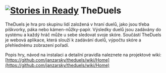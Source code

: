 [![Stories in Ready](https://badge.waffle.io/janzarsky/theduels.png?label=ready&title=Ready)](https://waffle.io/janzarsky/theduels)
TheDuels
========

TheDuels je hra pro skupinu lidí založená v hraní duelů, jako jsou třeba piškvorky, páka nebo kámen-nůžky-papír. Výsledky duelů jsou zadávány do systému a každý hráč může u sebe sledovat svoje skóre. Součástí TheDuels je webová aplikace, která slouží k zadávání duelů, výpočtu skóre a přehlednému zobrazení pořadí.

Popis hry, návod na instalaci a detailní pravidla naleznete na projektové wiki: [https://github.com/janzarsky/theduels/wiki/Home](https://github.com/janzarsky/theduels/wiki/Home)